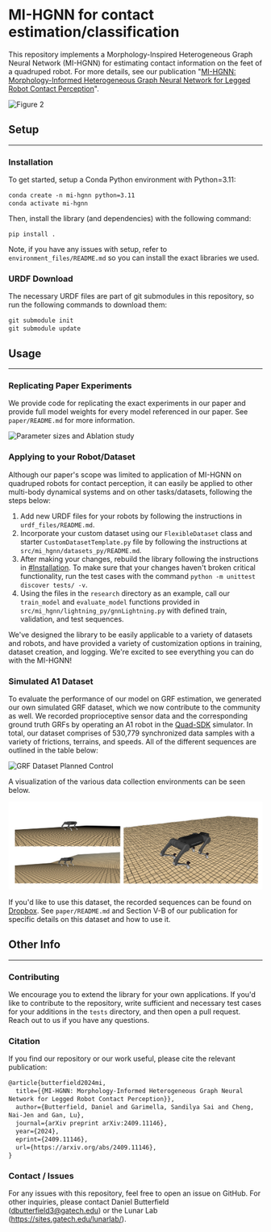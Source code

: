 # MI-HGNN for contact estimation/classification
This repository implements a Morphology-Inspired Heterogeneous Graph Neural Network (MI-HGNN) for estimating contact information on the feet of a quadruped robot. For more details, see our publication "[MI-HGNN: Morphology-Informed Heterogeneous Graph Neural Network for Legged Robot Contact Perception](https://arxiv.org/abs/2409.11146)".

![Figure 2](paper/website_images/banner_image.png)

## Setup
---

### Installation
To get started, setup a Conda Python environment with Python=3.11:
```
conda create -n mi-hgnn python=3.11
conda activate mi-hgnn
```

Then, install the library (and dependencies) with the following command:
```
pip install .
```

Note, if you have any issues with setup, refer to `environment_files/README.md` so you can install the exact libraries we used.

### URDF Download
The necessary URDF files are part of git submodules in this repository, so run the following commands to download them:
```
git submodule init
git submodule update
```

## Usage
---

### Replicating Paper Experiments

We provide code for replicating the exact experiments in our paper and provide full model weights for every model referenced in our paper. See `paper/README.md` for more information.

<img src="paper/website_images/figure5.png" alt="Parameter sizes and Ablation study" width="600">

### Applying to your Robot/Dataset

Although our paper's scope was limited to application of MI-HGNN on quadruped robots for contact perception, it can easily be applied to other multi-body dynamical systems and on other tasks/datasets, following the steps below:

1. Add new URDF files for your robots by following the instructions in `urdf_files/README.md`. 
2. Incorporate your custom dataset using our `FlexibleDataset` class and starter `CustomDatasetTemplate.py` file by following the instructions at `src/mi_hgnn/datasets_py/README.md`.
3. After making your changes, rebuild the library following the instructions in [#Installation](#installation). To make sure that your changes haven't
broken critical functionality, run the test cases with the command `python -m unittest discover tests/ -v`.
4. Using the files in the `research` directory as an example, call our `train_model` and `evaluate_model` functions provided in `src/mi_hgnn/lightning_py/gnnLightning.py` with defined train, validation, and test sequences. 

We've designed the library to be easily applicable to a variety of datasets and robots, and have provided a variety of customization options in training, dataset creation, and logging. We're excited to see everything you can do with the MI-HGNN!

### Simulated A1 Dataset

To evaluate the performance of our model on GRF estimation, we generated our own simulated GRF dataset, which we now contribute to the community as well. We recorded proprioceptive sensor data and the corresponding ground truth GRFs by operating an A1 robot in the [Quad-SDK](https://github.com/lunarlab-gatech/quad_sdk_fork) simulator. In total, our dataset comprises of 530,779 synchronized data samples with a variety of frictions, terrains, and speeds. All of the different sequences are outlined in the table below:

<img src="paper/grf_dataset_sequences.png" alt="GRF Dataset Planned Control" width="700">

A visualization of the various data collection environments can be seen below.

![Figure 4](paper/website_images/figure4.png)

If you'd like to use this dataset, the recorded sequences can be found on [Dropbox](https://www.dropbox.com/scl/fo/4iz1oobx71qoceu2jenie/AJPggD4yIAFXf5508wBz-hY?rlkey=4miys9ap0iaozgdelntms8lxb&st=0oz7kgyq&dl=0). See `paper/README.md` and Section V-B of our publication for specific details on this dataset and how to use it.

## Other Info
---
### Contributing

We encourage you to extend the library for your own applications. If you'd like to contribute to the repository, write sufficient and necessary test cases for your additions in the `tests` directory, and then open a pull request. Reach out to us if you have any questions.

### Citation

If you find our repository or our work useful, please cite the relevant publication:

```
@article{butterfield2024mi,
  title={{MI-HGNN: Morphology-Informed Heterogeneous Graph Neural Network for Legged Robot Contact Perception}},
  author={Butterfield, Daniel and Garimella, Sandilya Sai and Cheng, Nai-Jen and Gan, Lu},
  journal={arXiv preprint arXiv:2409.11146},
  year={2024},
  eprint={2409.11146},
  url={https://arxiv.org/abs/2409.11146},
}
```

### Contact / Issues

For any issues with this repository, feel free to open an issue on GitHub. For other inquiries, please contact Daniel Butterfield (dbutterfield3@gatech.edu) or the Lunar Lab (https://sites.gatech.edu/lunarlab/).